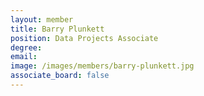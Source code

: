 ```yaml
---
layout: member
title: Barry Plunkett
position: Data Projects Associate
degree: 
email: 
image: /images/members/barry-plunkett.jpg
associate_board: false
---
```



